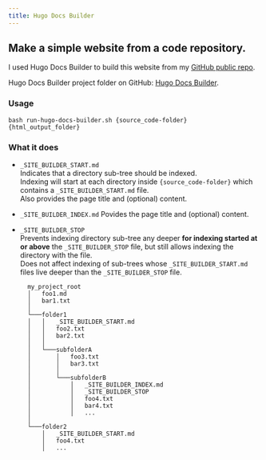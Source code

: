 ```yaml
---
title: Hugo Docs Builder
---
```


## Make a simple website from a code repository.

I used Hugo Docs Builder to build this website from my [GitHub public repo](https://github.com/bryanj1234/bryanj1234.github.io).

Hugo Docs Builder project folder on GitHub: [Hugo Docs Builder](https://github.com/bryanj1234/hugo-docs-builder).

### Usage

    bash run-hugo-docs-builder.sh {source_code-folder} {html_output_folder}

### What it does

* `_SITE_BUILDER_START.md`  
    Indicates that a directory sub-tree should be indexed.  
    Indexing will start at each directory inside `{source_code-folder}` which contains a `_SITE_BUILDER_START.md` file.  
    Also provides the page title and (optional) content.
* `_SITE_BUILDER_INDEX.md`
    Povides the page title and (optional) content.
* `_SITE_BUILDER_STOP`  
    Prevents indexing directory sub-tree any deeper **for indexing started at or above** the `_SITE_BUILDER_STOP` file,
        but still allows indexing the directory with the file.  
    Does not affect indexing of sub-trees whose `_SITE_BUILDER_START.md` files live deeper than the `_SITE_BUILDER_STOP` file.


        my_project_root
        │   foo1.md
        │   bar1.txt
        │
        └───folder1
        │   │   _SITE_BUILDER_START.md
        │   │   foo2.txt
        │   │   bar2.txt
        │   │
        │   └───subfolderA
        │       │   foo3.txt
        │       │   bar3.txt
        │       │   
        │       └───subfolderB
        │           │   _SITE_BUILDER_INDEX.md
        │           │   _SITE_BUILDER_STOP
        │           │   foo4.txt
        │           │   bar4.txt
        │           │   ...
        │
        └───folder2
            │   _SITE_BUILDER_START.md
            │   foo4.txt
            │   ...
